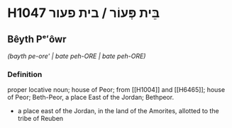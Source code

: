 # H1047 בֵּית פְּעוֹר / בית פעור

## Bêyth Pᵉʻôwr

_(bayth pe-ore' | bate peh-ORE | bate peh-ORE)_

### Definition

proper locative noun; house of Peor; from [[H1004]] and [[H6465]]; house of Peor; Beth-Peor, a place East of the Jordan; Bethpeor.

- a place east of the Jordan, in the land of the Amorites, allotted to the tribe of Reuben

